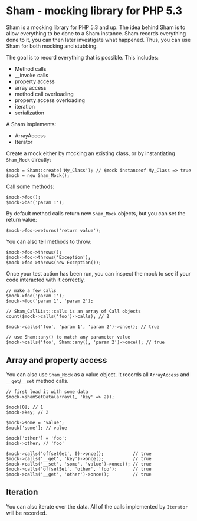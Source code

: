 Sham - mocking library for PHP 5.3
==================================

Sham is a mocking library for PHP 5.3 and up. The idea behind Sham is to
allow everything to be done to a Sham instance. Sham records everything done
to it, you can then later investigate what happened. Thus, you can use Sham for
both mocking and stubbing.

The goal is to record everything that is possible. This includes:

* Method calls
* __invoke calls
* property access
* array access
* method call overloading
* property access overloading
* iteration
* serialization

A Sham implements:

* ArrayAccess
* Iterator

Create a mock either by mocking an existing class, or by instantiating
`Sham_Mock` directly:
    
    $mock = Sham::create('My_Class'); // $mock instanceof My_Class => true
    $mock = new Sham_Mock();

Call some methods:
    
    $mock->foo();
    $mock->bar('param 1');

By default method calls return new `Sham_Mock` objects, but you can set the return value:

    $mock->foo->returns('return value');

You can also tell methods to throw:
    
    $mock->foo->throws();
    $mock->foo->throws('Exception');
    $mock->foo->throws(new Exception());

Once your test action has been run, you can inspect the mock to see if
your code interacted with it correctly.

    // make a few calls
    $mock->foo('param 1');
    $mock->foo('param 1', 'param 2');

    // Sham_CallList::calls is an array of Call objects
    count($mock->calls('foo')->calls); // 2

    $mock->calls('foo', 'param 1', 'param 2')->once(); // true

    // use Sham::any() to match any parameter value
    $mock->calls('foo', Sham::any(), 'param 2')->once(); // true

## Array and property access

You can also use `Sham_Mock` as a value object. It records all `ArrayAccess` and
`__get`/`__set` method calls.

    // first load it with some data
    $mock->shamSetData(array(1, 'key' => 2));

    $mock[0]; // 1
    $mock->key; // 2

    $mock->some = 'value';
    $mock['some']; // value
    
    $mock['other'] = 'foo';
    $mock->other; // 'foo'

    $mock->calls('offsetGet', 0)->once();           // true
    $mock->calls('__get', 'key')->once();           // true
    $mock->calls('__set', 'some', 'value')->once(); // true
    $mock->calls('offsetSet', 'other', 'foo');      // true
    $mock->calls('__get', 'other')->once();         // true

## Iteration

You can also iterate over the data. All of the calls implemented by `Iterator`
will be recorded.

